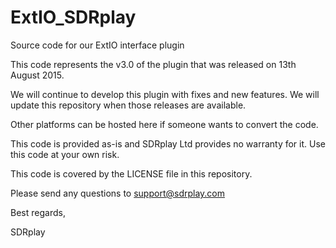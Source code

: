 # ExtIO_SDRplay
Source code for our ExtIO interface plugin

This code represents the v3.0 of the plugin that was 
released on 13th August 2015.

We will continue to develop this plugin with fixes and
new features. We will update this repository when those
releases are available.

Other platforms can be hosted here if someone wants to
convert the code.

This code is provided as-is and SDRplay Ltd provides
no warranty for it. Use this code at your own risk.

This code is covered by the LICENSE file in this
repository.

Please send any questions to support@sdrplay.com

Best regards,

SDRplay